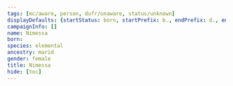 ```yaml
---
tags: [mc/aware, person, dufr/unaware, status/unknown]
displayDefaults: {startStatus: born, startPrefix: b., endPrefix: d., endStatus: died}
campaignInfo: []
name: Nimessa
born:
species: elemental
ancestry: marid
gender: female
title: Nimessa
hide: [toc]
---
```




